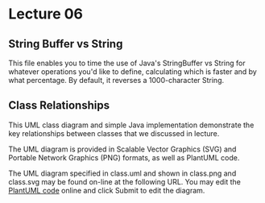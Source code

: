Lecture 06
==========

String Buffer vs String
-----------------------

This file enables you to time the use of Java's StringBuffer vs String for whatever operations you'd like to define, calculating which is faster and by what percentage. By default, it reverses a 1000-character String.

Class Relationships
-------------------

This UML class diagram and simple Java implementation demonstrate the key relationships between classes that we discussed in lecture.

The UML diagram is provided in Scalable Vector Graphics (SVG) and Portable Network Graphics (PNG) formats, as well as PlantUML code.

The UML diagram specified in class.uml and shown in class.png and class.svg may be found on-line at the following URL. You may edit the [PlantUML code] online and click Submit to edit the diagram.

[PlantUML code]: http://www.plantuml.com/plantuml/uml/PP9Dxjem4CNtFiM8RiA7etQBgWZAgX8B90vGJH8hk77io7QgKihT6u-TDF3V63F-pPit3mxEe_L3fvXhfUxHOWULGkUEtbjP3bvyhuo-oZy2FhERh0LKqbPAC4OKd6LfqTxXmO13QKphO0z7Q_5-biv__JPM2W06My2w_X60B1mZ59xMx9c4w6jKwR4HhoeNx8MDCiHbBlZPWzIU54waS17M6HqqFe76BW3EMwcR_qCkw6r4E2XoBjz6fNqMdbMiPEbpf1EpC7-wYQerWm_Aj06DsQTvLAEj8UtD0BPpqpAGtNllOWYbGDwz-Er7uXgtWoszPElvzl9E2ZrMBJO2Vk8lp1NgXfn6tOXHuVc17RnK2tOE2Xu0KqDATVKbppShuBoOhkSvib8eeni7nGJplqNwmTX46Hwp2GTiUDoNPR5X5_ylaETpRX7CysBXQX9xBRCOdU5yokmWT3rqwXy0 
